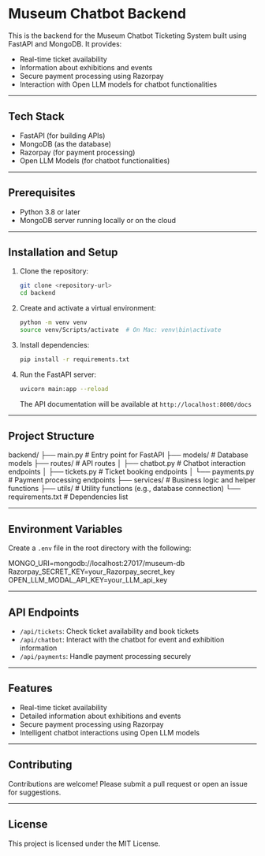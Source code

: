 # Museum Chatbot Backend

This is the backend for the Museum Chatbot Ticketing System built using FastAPI and MongoDB. It provides:
- Real-time ticket availability
- Information about exhibitions and events
- Secure payment processing using Razorpay
- Interaction with Open LLM models for chatbot functionalities

---

## Tech Stack
- FastAPI (for building APIs)
- MongoDB (as the database)
- Razorpay (for payment processing)
- Open LLM Models (for chatbot functionalities)

---

## Prerequisites
- Python 3.8 or later
- MongoDB server running locally or on the cloud

---

## Installation and Setup
1. Clone the repository:
    ```bash
    git clone <repository-url>
    cd backend
    ```

2. Create and activate a virtual environment:
    ```bash
    python -m venv venv
    source venv/Scripts/activate  # On Mac: venv\bin\activate
    ```

3. Install dependencies:
    ```bash
    pip install -r requirements.txt
    ```

4. Run the FastAPI server:
    ```bash
    uvicorn main:app --reload
    ```
    The API documentation will be available at `http://localhost:8000/docs`

---

## Project Structure

backend/
├── main.py                 # Entry point for FastAPI
├── models/                 # Database models
├── routes/                 # API routes
│   ├── chatbot.py          # Chatbot interaction endpoints
│   ├── tickets.py          # Ticket booking endpoints
│   └── payments.py         # Payment processing endpoints
├── services/               # Business logic and helper functions
├── utils/                  # Utility functions (e.g., database connection)
└── requirements.txt        # Dependencies list

---

## Environment Variables
Create a `.env` file in the root directory with the following:

MONGO_URI=mongodb://localhost:27017/museum-db 
Razorpay_SECRET_KEY=your_Razorpay_secret_key 
OPEN_LLM_MODAL_API_KEY=your_LLM_api_key


---

## API Endpoints
- `/api/tickets`: Check ticket availability and book tickets
- `/api/chatbot`: Interact with the chatbot for event and exhibition information
- `/api/payments`: Handle payment processing securely

---

## Features
- Real-time ticket availability
- Detailed information about exhibitions and events
- Secure payment processing using Razorpay
- Intelligent chatbot interactions using Open LLM models

---

## Contributing
Contributions are welcome! Please submit a pull request or open an issue for suggestions.

---

## License
This project is licensed under the MIT License.


